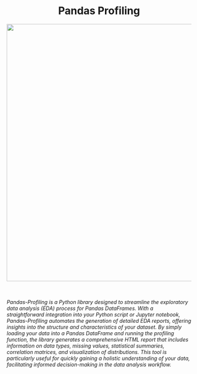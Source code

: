 <div align="center">
  
  <h1>Pandas Profiling</h1>
   <img src="https://github.com/drshahizan/Python_EDA/blob/main/assignment/ass2/hpdp/BERUK/case_study2b/Pandas-Profiling.png" width="700px"/>
   
</div>
  <br><br>

  *Pandas-Profiling is a Python library designed to streamline the exploratory data analysis (EDA) process for Pandas DataFrames. With a straightforward integration into your Python script or Jupyter notebook, Pandas-Profiling automates the generation of detailed EDA reports, offering insights into the structure and characteristics of your dataset. By simply loading your data into a Pandas DataFrame and running the profiling function, the library generates a comprehensive HTML report that includes information on data types, missing values, statistical summaries, correlation matrices, and visualization of distributions. This tool is particularly useful for quickly gaining a holistic understanding of your data, facilitating informed decision-making in the data analysis workflow.*
